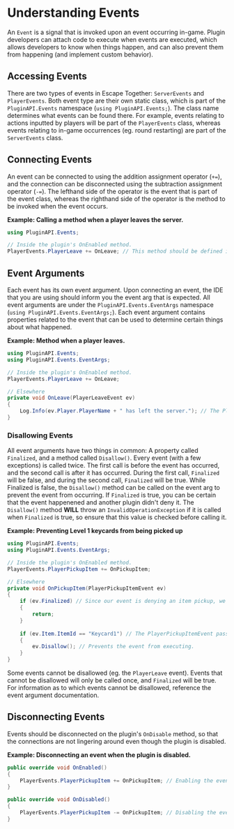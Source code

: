 # Understanding Events
An `Event` is a signal that is invoked upon an event occurring in-game. Plugin developers can attach code to execute when events are executed, which allows developers to know when things happen, and can also prevent them from happening (and implement custom behavior).  

## Accessing Events
There are two types of events in Escape Together: `ServerEvents` and `PlayerEvents`. Both event type are their own static class, which is part of the `PluginAPI.Events` namespace (`using PluginAPI.Events;`). The class name determines what events can be found there. For example, events relating to actions inputted by players will be part of the `PlayerEvents` class, whereas events relating to in-game occurrences (eg. round restarting) are part of the `ServerEvents` class.  

## Connecting Events
An event can be connected to using the addition assignment operator (`+=`), and the connection can be disconnected using the subtraction assignment operator (`-=`). The lefthand side of the operator is the event that is part of the event class, whereas the righthand side of the operator is the method to be invoked when the event occurs.  
  
**Example: Calling a method when a player leaves the server.**  
```cs
using PluginAPI.Events;

// Inside the plugin's OnEnabled method.
PlayerEvents.PlayerLeave += OnLeave; // This method should be defined in your code, with a parameter matching the required event arg. More info below.
```

## Event Arguments
Each event has its own event argument. Upon connecting an event, the IDE that you are using should inform you the event arg that is expected. All event arguments are under the `PluginAPI.Events.EventArgs` namespace (`using PluginAPI.Events.EventArgs;`). Each event argument contains properties related to the event that can be used to determine certain things about what happened.  
  
**Example: Method when a player leaves.**  
```cs
using PluginAPI.Events;
using PluginAPI.Events.EventArgs;

// Inside the plugin's OnEnabled method.
PlayerEvents.PlayerLeave += OnLeave;

// Elsewhere
private void OnLeave(PlayerLeaveEvent ev)
{
    Log.Info(ev.Player.PlayerName + " has left the server."); // The PlayerLeaveEvent parameter contains the player who left.
}
```

### Disallowing Events
All event arguments have two things in common: A property called `Finalized`, and a method called `Disallow()`. Every event (with a few exceptions) is called twice. The first call is before the event has occurred, and the second call is after it has occurred. During the first call, `Finalized` will be false, and during the second call, `Finalized` will be true. While Finalized is false, the `Disallow()` method can be called on the event arg to prevent the event from occurring. If `Finalized` is true, you can be certain that the event happenened and another plugin didn't deny it. The `Disallow()` method **WILL** throw an `InvalidOperationException` if it is called when `Finalized` is true, so ensure that this value is checked before calling it.  

**Example: Preventing Level 1 keycards from being picked up**  
```cs
using PluginAPI.Events;
using PluginAPI.Events.EventArgs;

// Inside the plugin's OnEnabled method.
PlayerEvents.PlayerPickupItem += OnPickupItem;

// Elsewhere
private void OnPickupItem(PlayerPickupItemEvent ev)
{
    if (ev.Finalized) // Since our event is denying an item pickup, we can put this call at the start to prevent doing any work if it is finalized.
    {
        return;
    }
    
    if (ev.Item.ItemId == "Keycard1") // The PlayerPickupItemEvent passes the item as an ItemBase class. The ID of the level 1 keycard is "Keycard1".
    {
        ev.Disallow(); // Prevents the event from executing.
    }
}
```
  
Some events cannot be disallowed (eg. the `PlayerLeave` event). Events that cannot be disallowed will only be called once, and `Finalized` will be true. For information as to which events cannot be disallowed, reference the event argument documentation.

## Disconnecting Events
Events should be disconnected on the plugin's `OnDisable` method, so that the connections are not lingering around even though the plugin is disabled.  
  
**Example: Disconnecting an event when the plugin is disabled.**
```cs
public override void OnEnabled()
{
    PlayerEvents.PlayerPickupItem += OnPickupItem; // Enabling the event when the plugin is enabled.
}

public override void OnDisabled()
{
    PlayerEvents.PlayerPickupItem -= OnPickupItem; // Disabling the event when the plugin is disabled.
}
````